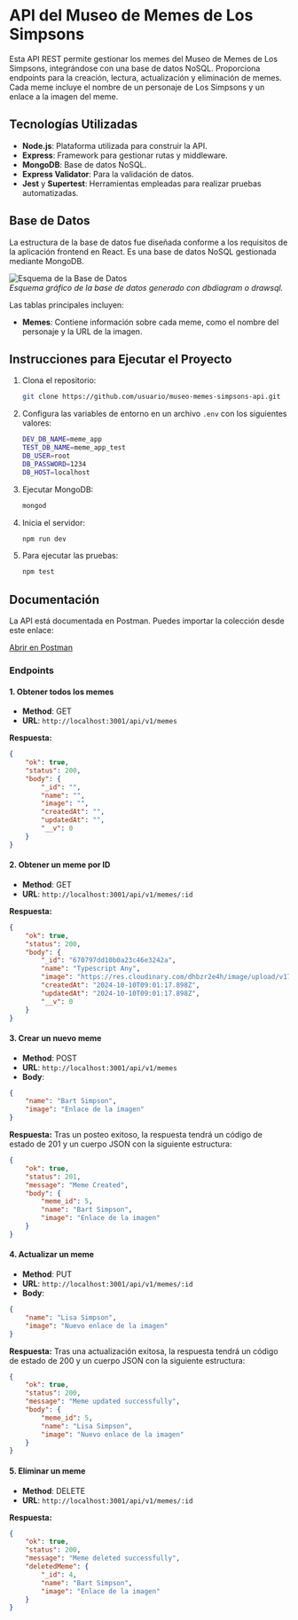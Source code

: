 
# API del Museo de Memes de Los Simpsons

Esta API REST permite gestionar los memes del Museo de Memes de Los Simpsons, integrándose con una base de datos NoSQL. Proporciona endpoints para la creación, lectura, actualización y eliminación de memes. Cada meme incluye el nombre de un personaje de Los Simpsons y un enlace a la imagen del meme.

## Tecnologías Utilizadas

-   **Node.js**: Plataforma utilizada para construir la API.
-   **Express**: Framework para gestionar rutas y middleware.
-   **MongoDB**: Base de datos NoSQL.
-   **Express Validator**: Para la validación de datos.
-   **Jest** y **Supertest**: Herramientas empleadas para realizar pruebas automatizadas.

## Base de Datos

La estructura de la base de datos fue diseñada conforme a los requisitos de la aplicación frontend en React. Es una base de datos NoSQL gestionada mediante MongoDB.

![Esquema de la Base de Datos](./db-diagram.png)  
_Esquema gráfico de la base de datos generado con dbdiagram o drawsql._

Las tablas principales incluyen:

-   **Memes**: Contiene información sobre cada meme, como el nombre del personaje y la URL de la imagen.

## Instrucciones para Ejecutar el Proyecto

1.  Clona el repositorio:

    ```bash
    git clone https://github.com/usuario/museo-memes-simpsons-api.git
    ```

2.  Configura las variables de entorno en un archivo `.env` con los siguientes valores:

    ```bash
    DEV_DB_NAME=meme_app
    TEST_DB_NAME=meme_app_test
    DB_USER=root
    DB_PASSWORD=1234
    DB_HOST=localhost
    ```

3.  Ejecutar MongoDB:

    ```bash
    mongod
    ```

4.  Inicia el servidor:

    ```bash
    npm run dev
    ```

5.  Para ejecutar las pruebas:

    ```bash
    npm test
    ```

## Documentación

La API está documentada en Postman. Puedes importar la colección desde este enlace:

[Abrir en Postman](https://documenter.getpostman.com/view/38671791/2sAXqzXdyq)

### Endpoints

#### 1. Obtener todos los memes

-   **Method**: GET
-   **URL**: `http://localhost:3001/api/v1/memes`

**Respuesta:**

```json
{
    "ok": true,
    "status": 200,
    "body": {
        "_id": "",
        "name": "",
        "image": "",
        "createdAt": "",
        "updatedAt": "",
        "__v": 0
    }
}
```

#### 2. Obtener un meme por ID

-   **Method**: GET
-   **URL**: `http://localhost:3001/api/v1/memes/:id`

**Respuesta:**

```json
{
    "ok": true,
    "status": 200,
    "body": {
        "_id": "670797dd10b0a23c46e3242a",
        "name": "Typescript Any",
        "image": "https://res.cloudinary.com/dhbzr2e4h/image/upload/v1726683579/qrtjvyfivpsojfsi50ts.png",
        "createdAt": "2024-10-10T09:01:17.898Z",
        "updatedAt": "2024-10-10T09:01:17.898Z",
        "__v": 0
    }
}
```

#### 3. Crear un nuevo meme

-   **Method**: POST
-   **URL**: `http://localhost:3001/api/v1/memes`
-   **Body**:

```json
{
    "name": "Bart Simpson",
    "image": "Enlace de la imagen"
}
```

**Respuesta:**
Tras un posteo exitoso, la respuesta tendrá un código de estado de 201 y un cuerpo JSON con la siguiente estructura:

```json
{
    "ok": true,
    "status": 201,
    "message": "Meme Created",
    "body": {
        "meme_id": 5,
        "name": "Bart Simpson",
        "image": "Enlace de la imagen"
    }
}
```

#### 4. Actualizar un meme

-   **Method**: PUT
-   **URL**: `http://localhost:3001/api/v1/memes/:id`
-   **Body**:

```json
{
    "name": "Lisa Simpson",
    "image": "Nuevo enlace de la imagen"
}
```

**Respuesta:**
Tras una actualización exitosa, la respuesta tendrá un código de estado de 200 y un cuerpo JSON con la siguiente estructura:

```json
{
    "ok": true,
    "status": 200,
    "message": "Meme updated successfully",
    "body": {
        "meme_id": 5,
        "name": "Lisa Simpson",
        "image": "Nuevo enlace de la imagen"
    }
}
```

#### 5. Eliminar un meme

-   **Method**: DELETE
-   **URL**: `http://localhost:3001/api/v1/memes/:id`

**Respuesta:**

```json
{
    "ok": true,
    "status": 200,
    "message": "Meme deleted successfully",
    "deletedMeme": {
        "_id": 4,
        "name": "Bart Simpson",
        "image": "Enlace de la imagen"
    }
}
```
